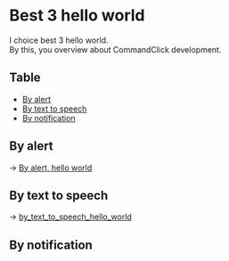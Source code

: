 # Best 3 hello world

I choice best 3 hello world.  
By this, you overview about CommandClick development.


Table
-----------------

* [By alert](#by-alert)
* [By text to speech](#by-text-to-speech)
* [By notification](#by-notification)


## By alert

-> [By alert, hello world](https://github.com/puutaro/CommandClick/blob/master/md/developer/tutorial/by_alert_hello_world.md)


## By text to speech

-> [by_text_to_speech_hello_world](https://github.com/puutaro/CommandClick/blob/master/md/developer/tutorial/by_text_to_speech_hello_world.md)

## By notification
